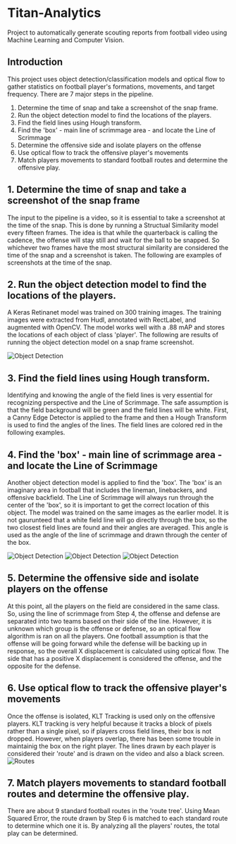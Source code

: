 # Titan-Analytics
Project to automatically generate scouting reports from football video using Machine Learning and Computer Vision. 

## Introduction
This project uses object detection/classification models and optical flow to gather statistics on football player's formations, movements, and target frequency. There are 7 major steps in the pipeline. 

1. Determine the time of snap and take a screenshot of the snap frame. 
2. Run the object detection model to find the locations of the players. 
3. Find the field lines using Hough transform.
4. Find the 'box' - main line of scrimmage area - and locate the Line of Scrimmage
5. Determine the offensive side and isolate players on the offense
6. Use optical flow to track the offensive player's movements
7. Match players movements to standard football routes and determine the offensive play. 

## 1. Determine the time of snap and take a screenshot of the snap frame

The input to the pipeline is a video, so it is essential to take a screenshot at the time of the snap. This is done by running a Structual Similarity model every fifteen frames. The idea is that while the quarterback is calling the cadence, the offense will stay still and wait for the ball to be snapped. So whichever two frames have the most structural similarity are considered the time of the snap and a screenshot is taken. The following are examples of screenshots at the time of the snap. 

## 2. Run the object detection model to find the locations of the players. 

A Keras Retinanet model was trained on 300 training images. The training images were extracted from Hudl, annotated with RectLabel, and augmented with OpenCV. The model works well with a .88 mAP and stores the locations of each object of class 'player'. The following are results of running the object detection model on a snap frame screenshot. 

![Object Detection](https://github.com/Aneesh1212/Titan-Analytics/blob/master/pictures/object_detection.jpg)

## 3. Find the field lines using Hough transform.
Identifying and knowing the angle of the field lines is very essential for recognizing perspective and the Line of Scrimmage. The safe assumption is that the field background will be green and the field lines will be white. First, a Canny Edge Detector is applied to the frame and then a Hough Transform is used to find the angles of the lines. The field lines are colored red in the following examples. 

## 4. Find the 'box' - main line of scrimmage area - and locate the Line of Scrimmage
Another object detection model is applied to find the 'box'. The 'box' is an imaginary area in football that includes the lineman, linebackers, and offensive backfield. The Line of Scrimmage will always run through the center of the 'box', so it is important to get the correct location of this object. The model was trained on the same images as the earlier model. It is not gaurunteed that a white field line will go directly through the box, so the two closest field lines are found and their angles are averaged. This angle is used as the angle of the line of scrimmage and drawn through the center of the box. 

![Object Detection](https://github.com/Aneesh1212/Titan-Analytics/blob/master/pictures/los_box.jpg)
![Object Detection](https://github.com/Aneesh1212/Titan-Analytics/blob/master/pictures/los.png)
![Object Detection](https://github.com/Aneesh1212/Titan-Analytics/blob/master/pictures/los_box2.png)

## 5. Determine the offensive side and isolate players on the offense
At this point, all the players on the field are considered in the same class. So, using the line of scrimmage from Step 4, the offense and defense are separated into two teams based on their side of the line. However, it is unknown which group is the offense or defense, so an optical flow algorithm is ran on all the players. One football assumption is that the offense will be going forward while the defense will be backing up in response, so the overall X displacement is calculated using optical flow. The side that has a positive X displacement is considered the offense, and the opposite for the defense. 

## 6. Use optical flow to track the offensive player's movements
Once the offense is isolated, KLT Tracking is used only on the offensive players. KLT tracking is very helpful because it tracks a block of pixels rather than a single pixel, so if players cross field lines, their box is not dropped. However, when players overlap, there has been some trouble in maintainig the box on the right player. The lines drawn by each player is considered their 'route' and is drawn on the video and also a black screen. 
![Routes](https://github.com/Aneesh1212/Titan-Analytics/blob/master/pictures/routes1.jpg)

## 7. Match players movements to standard football routes and determine the offensive play. 
There are about 9 standard football routes in the 'route tree'. Using Mean Squared Error, the route drawn by Step 6 is matched to each standard route to determine which one it is. By analyzing all the players' routes, the total play can be determined. 
